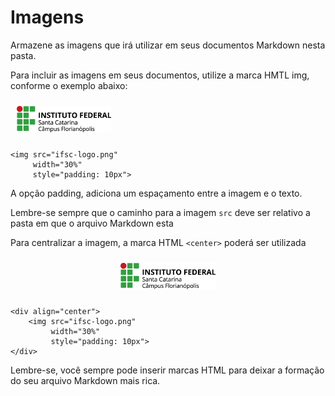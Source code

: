 # Imagens

Armazene as imagens que irá utilizar em seus documentos Markdown nesta pasta.

Para incluir as imagens em seus documentos, utilize a marca HMTL img, conforme o
exemplo abaixo:

<img src="ifsc-logo.png" 
     width="30%" 
     style="padding: 10px">

```
<img src="ifsc-logo.png" 
     width="30%" 
     style="padding: 10px">
```

A opção padding, adiciona um espaçamento entre a imagem e o texto.

Lembre-se sempre que o caminho para a imagem ```src``` deve ser relativo a pasta em que o arquivo Markdown esta

Para centralizar a imagem, a marca HTML ```<center>``` poderá ser utilizada

<div align="center">
    <img src="ifsc-logo.png" 
         width="30%" 
         style="padding: 10px">
</div>

```
<div align="center">
    <img src="ifsc-logo.png" 
         width="30%" 
         style="padding: 10px">
</div>
```

Lembre-se, você sempre pode inserir marcas HTML para deixar a formação do seu arquivo Markdown mais rica.
